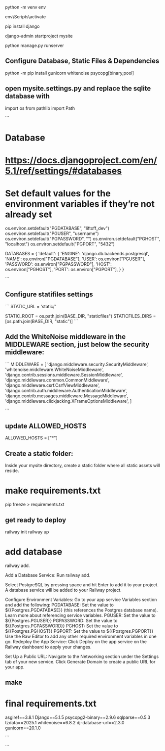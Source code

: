 python -m venv env

env\Scripts\activate

pip install django

django-admin startproject mysite

python manage.py runserver


## Configure Database, Static Files & Dependencies

python -m pip install gunicorn whitenoise psycopg[binary,pool]


## open mysite.settings.py and replace the sqlite database with

import os
from pathlib import Path


´´´
# Database
# https://docs.djangoproject.com/en/5.1/ref/settings/#databases

# Set default values for the environment variables if they’re not already set
os.environ.setdefault("PGDATABASE", "liftoff_dev")
os.environ.setdefault("PGUSER", "username")
os.environ.setdefault("PGPASSWORD", "")
os.environ.setdefault("PGHOST", "localhost")
os.environ.setdefault("PGPORT", "5432")

DATABASES = {
    'default': {
        'ENGINE': 'django.db.backends.postgresql',
        'NAME': os.environ["PGDATABASE"],
        'USER': os.environ["PGUSER"],
        'PASSWORD': os.environ["PGPASSWORD"],
        'HOST': os.environ["PGHOST"],
        'PORT': os.environ["PGPORT"],
    }
}

´´´

## Configure statifiles settings

´´´
STATIC_URL = 'static/'

STATIC_ROOT = os.path.join(BASE_DIR, "staticfiles")
STATICFILES_DIRS = [os.path.join(BASE_DIR, "static")]
´´´


## Add the WhiteNoise middleware in the MIDDLEWARE section, just below the security middleware:

´´´
MIDDLEWARE = [
    'django.middleware.security.SecurityMiddleware',
    'whitenoise.middleware.WhiteNoiseMiddleware',
    'django.contrib.sessions.middleware.SessionMiddleware',
    'django.middleware.common.CommonMiddleware',
    'django.middleware.csrf.CsrfViewMiddleware',
    'django.contrib.auth.middleware.AuthenticationMiddleware',
    'django.contrib.messages.middleware.MessageMiddleware',
    'django.middleware.clickjacking.XFrameOptionsMiddleware',
]

´´´

## update ALLOWED_HOSTS

ALLOWED_HOSTS = ["*"]


## Create a static folder:
Inside your mysite directory, create a static folder where all static assets will reside.


# make requirements.txt

pip freeze > requirements.txt



## get ready to deploy

railway init
railway up

# add database
railway add.


Add a Database Service:
Run railway add.

Select PostgreSQL by pressing space and hit Enter to add it to your project.
A database service will be added to your Railway project.



Configure Environment Variables:
Go to your app service Variables section and add the following:
PGDATABASE: Set the value to ${{Postgres.PGDATABASE}} (this references the Postgres database name). Learn more about referencing service variables.
PGUSER: Set the value to ${{Postgres.PGUSER}}
PGPASSWORD: Set the value to ${{Postgres.PGPASSWORD}}
PGHOST: Set the value to ${{Postgres.PGHOST}}
PGPORT: Set the value to ${{Postgres.PGPORT}}
Use the Raw Editor to add any other required environment variables in one go.
Redeploy the App Service:
Click Deploy on the app service on the Railway dashboard to apply your changes.


Set Up a Public URL:
Navigate to the Networking section under the Settings tab of your new service.
Click Generate Domain to create a public URL for your app.




## make 


# final requirements.txt 

asgiref==3.8.1
Django==5.1.5
psycopg2-binary==2.9.6
sqlparse==0.5.3
tzdata==2025.1
whitenoise==6.8.2
dj-database-url==2.3.0
gunicorn==20.1.0

´´´


´´´







